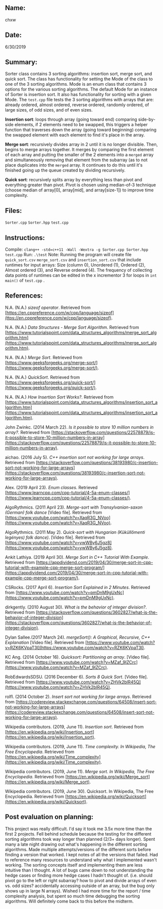 ## Name:
chxw

## Date:
6/30/2019

## Summary:
Sorter class contains 3 sorting algorithms: insertion sort, merge sort, and quick sort. The class has functionality for setting the Mode of the class to one of the 3 sorting algorithms. Mode is an enum class that contains 3 options for the various sorting algorithms. The default Mode for an instance of Sorter is insertion sort. It also has functionality for sorting with a given Mode. The `test.cpp` file tests the 3 sorting algorithms with arrays that are: already ordered, almost ordered, reverse ordered, randomly ordered, of large sizes, of odd sizes, and of even sizes.

**Insertion sort**: loops through array (going toward end) comparing side-by-side elements, if 2 elements need to be swapped, this triggers a helper function that traverses down the array (going toward beginning) comparing the swapped element with each element to find it's place in the array.

**Merge sort**: recursively divides array in 2 until it is no longer divisible. Then, begins to merge arrays together. It merges by comparing the first element of each array and putting the smaller of the 2 elements into a `merged` array and simultaneously removing that element from the subarray (as to not place duplicates into the `merged` array. It continues to do this until it's finished going up the queue created by dividing recursively.

**Quick sort**: recursively splits array by everything less than pivot and everything greater than pivot. Pivot is chosen using median-of-3 technique (choose median of array[0], array[mid], and array[size-1]) to improve time complexity. 

## Files:
`Sorter.cpp` `Sorter.hpp` `test.cpp`

## Instructions:
Compile: `clang++ -std=c++11 -Wall -Wextra -g Sorter.cpp Sorter.hpp test.cpp`
Run:  `.\test`
Note: Running the program will create file `quick_sort.csv` `merge_sort.csv` and `insertion_sort.csv` that include runtimes for input arrays: Size (column 0), Unordered (1), Ordered (2), Almost ordered (3), and Reverse ordered (4). The frequency of collecting data points of runtimes can be edited in the x incrementor 3 for loops in `int main()` of `test.cpp` .  

## References:

N.A. (N.A.) *sizeof operator*. Retrieved from [https://en.cppreference.com/w/cpp/language/sizeof](ttps://en.cppreference.com/w/cpp/language/sizeof).

N.A. (N.A.) *Data Structures - Merge Sort Algorithm*. Retrieved from [https://www.tutorialspoint.com/data_structures_algorithms/merge_sort_algorithm.htm](https://www.tutorialspoint.com/data_structures_algorithms/merge_sort_algorithm.htm).

N.A. (N.A.) *Merge Sort*. Retrieved from [https://www.geeksforgeeks.org/merge-sort/](https://www.geeksforgeeks.org/merge-sort/).

N.A. (N.A.) *QuickSort*. Retrieved from [https://www.geeksforgeeks.org/quick-sort/](https://www.geeksforgeeks.org/quick-sort/).

N.A. (N.A.) *How Insertion Sort Works?*. Retrieved from [https://www.tutorialspoint.com/data_structures_algorithms/insertion_sort_algorithm.htm](https://www.tutorialspoint.com/data_structures_algorithms/insertion_sort_algorithm.htm).

John Zwinkc. (2014 March 22). *Is it possible to store 10 million numbers in array?*. Retrieved from [https://stackoverflow.com/questions/22578879/is-it-possible-to-store-10-million-numbers-in-array](https://stackoverflow.com/questions/22578879/is-it-possible-to-store-10-million-numbers-in-array).

aichao. (2016 July 5). *C++ insertion sort not working for large arrays*. Retrieved from [https://stackoverflow.com/questions/38193980/c-insertion-sort-not-working-for-large-arrays](https://stackoverflow.com/questions/38193980/c-insertion-sort-not-working-for-large-arrays).

Alex. (2019 April 23). *Enum classes*. Retrieved [https://www.learncpp.com/cpp-tutorial/4-5a-enum-classes/](https://www.learncpp.com/cpp-tutorial/4-5a-enum-classes/).

AlgoRythmics. (2011 April 23). *Merge-sort with Transylvanian-saxon (German) folk dance* [Video file]. Retrieved from [https://www.youtube.com/watch?v=XaqR3G_NVoo](https://www.youtube.com/watch?v=XaqR3G_NVoo).

AlgoRythmics. (2011 May 2). *Quick-sort with Hungarian (Küküllőmenti legényes) folk dance)*. [Video file]. Retrieved from [https://www.youtube.com/watch?v=ywWBy6J5gz8](https://www.youtube.com/watch?v=ywWBy6J5gz8).

Ankit Lathiya. (2019 April 30). *Merge Sort in C++ Tutorial With Example*. Retrieved from [https://appdividend.com/2019/04/30/merge-sort-in-cpp-tutorial-with-example-cpp-merge-sort-program/](https://appdividend.com/2019/04/30/merge-sort-in-cpp-tutorial-with-example-cpp-merge-sort-program/).

CSRocks. (2017 April 6). *Insertion Sort Explained in 2 Minutes*. Retrieved from [https://www.youtube.com/watch?v=pmDnM9gUxNc](https://www.youtube.com/watch?v=pmDnM9gUxNc).

dirkgently. (2010 August 30). *What is the behavior of integer division?*. Retrieved from [https://stackoverflow.com/questions/3602827/what-is-the-behavior-of-integer-division](https://stackoverflow.com/questions/3602827/what-is-the-behavior-of-integer-division).

Dylan Sallee.(2017 March 24). *mergeSort(): A Graphical, Recursive, C++ Explanation* [Video file]. Retrieved from [https://www.youtube.com/watch?v=RZK6KVpaT3I](https://www.youtube.com/watch?v=RZK6KVpaT3I).

KC Ang. (2014 October 16). *Quicksort: Partitioning an array*. [Video file]. Retrieved from [https://www.youtube.com/watch?v=MZaf_9IZCrc](https://www.youtube.com/watch?v=MZaf_9IZCrc).

RobEdwardsSDSU. (2016 December 6). *Sorts 8 Quick Sort*. [Video file]. Retrieved from [https://www.youtube.com/watch?v=ZHVk2blR45Q](https://www.youtube.com/watch?v=ZHVk2blR45Q).

rolfl. (2014 October 2). *Insert sort not working for large arrays*. Retrieved from [https://codereview.stackexchange.com/questions/64508/insert-sort-not-working-for-large-arrays](https://codereview.stackexchange.com/questions/64508/insert-sort-not-working-for-large-arrays).

Wikipedia contributors. (2019, June 11). *Insertion sort*. Retrieved from [https://en.wikipedia.org/wiki/Insertion_sort](https://en.wikipedia.org/wiki/Insertion_sort).

Wikipedia contributors. (2019, June 11). *Time complexity. In Wikipedia, The Free Encyclopedia*. Retrieved from [https://en.wikipedia.org/wiki/Time_complexity](https://en.wikipedia.org/wiki/Time_complexity).

Wikipedia contributors. (2019, June 11). *Merge sort. In Wikipedia, The Free Encyclopedia*. Retrieved from [https://en.wikipedia.org/wiki/Merge_sort](https://en.wikipedia.org/wiki/Merge_sort).

Wikipedia contributors. (2019, June 30). Quicksort. In Wikipedia, The Free Encyclopedia. Retrieved from [https://en.wikipedia.org/wiki/Quicksort](https://en.wikipedia.org/wiki/Quicksort).


## Post evaluation on planning:
This project was really difficult. I'd say it took me 3.5x more time than the first 2 projects. Fell behind schedule because the testing for the different sorting algorithms took way longer than planned (2/3+ days longer). Spent many a late night drawing out what's happening in the different sorting algorithms. Made multiple attempts/versions of the different sorts before finding a version that worked. I kept notes of all the versions that failed. Had to reference many resources to understand why what I implemented wasn't working. The sorting concepts itself and implementing them are less intuitive than I thought. A lot of bugs came down to not understanding the hedge cases or finding more hedge cases I hadn't thought of. (i.e. should pivot go to the left or right subarray? how to pivot and divide arrays of even vs. odd sizes? accidentally accessing outside of an array, but the bug only shows up in large N arrays). Wished I had more time for the report / time complexity analysis, but spent so much time debugging the sorting algorithms. Will definitely come back to this before the midterm.
